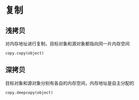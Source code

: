 # 复制
## 浅拷贝
对内存地址进行复制，目标对象和源对象都指向同一片内存空间
```
copy.copy(object)
```
## 深拷贝
目标对象和源对象分别有各自的内存空间，内存地址是自主分配的
```
copy.deepcopy(object)
```